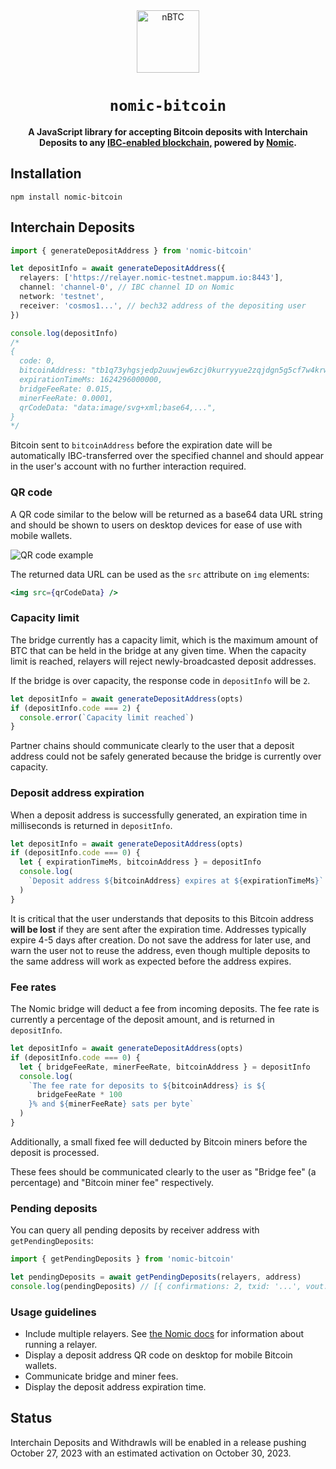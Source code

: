 <div align="center">
  
<img src="https://raw.githubusercontent.com/nomic-io/nomic-bitcoin-js/main/nbtc.svg" alt="nBTC" width="100" height="100">

  <h1><code>nomic-bitcoin</code></h1>

<strong>A JavaScript library for accepting Bitcoin deposits with Interchain Deposits to any <a
  href="https://www.ibcprotocol.dev">IBC-enabled blockchain,</a> powered by <a
  href="https://nomic.io">Nomic</a>.</strong>

</div>

## Installation

```
npm install nomic-bitcoin
```

## Interchain Deposits

```typescript
import { generateDepositAddress } from 'nomic-bitcoin'

let depositInfo = await generateDepositAddress({
  relayers: ['https://relayer.nomic-testnet.mappum.io:8443'],
  channel: 'channel-0', // IBC channel ID on Nomic
  network: 'testnet',
  receiver: 'cosmos1...', // bech32 address of the depositing user
})

console.log(depositInfo)
/*
{
  code: 0,
  bitcoinAddress: "tb1q73yhgsjedp2uuwjew6zcj0kurryyue2zqjdgn5g5cf7w4krwgtusgsmpku",
  expirationTimeMs: 1624296000000,
  bridgeFeeRate: 0.015,
  minerFeeRate: 0.0001,
  qrCodeData: "data:image/svg+xml;base64,...",
}
*/
```

Bitcoin sent to `bitcoinAddress` before the expiration date will be automatically IBC-transferred over the specified channel and should appear in the user's account with no further interaction required.


### QR code

A QR code similar to the below will be returned as a base64 data URL string and should be shown to users on desktop devices for ease of use with mobile wallets.

![QR code example](https://raw.githubusercontent.com/nomic-io/nomic-bitcoin-js/main/qr-code-styling.png)

The returned data URL can be used as the `src` attribute on `img` elements:
```jsx
<img src={qrCodeData} />
```


### Capacity limit

The bridge currently has a capacity limit, which is the maximum amount of BTC that can be held in the bridge at any given time. When the capacity limit is reached, relayers will reject newly-broadcasted deposit addresses.

If the bridge is over capacity, the response code in `depositInfo` will be `2`.

```typescript
let depositInfo = await generateDepositAddress(opts)
if (depositInfo.code === 2) {
  console.error(`Capacity limit reached`)
}
```

Partner chains should communicate clearly to the user that a deposit address could not be safely generated because the bridge is currently over capacity.

### Deposit address expiration

When a deposit address is successfully generated, an expiration time in milliseconds is returned in `depositInfo`.

```typescript
let depositInfo = await generateDepositAddress(opts)
if (depositInfo.code === 0) {
  let { expirationTimeMs, bitcoinAddress } = depositInfo
  console.log(
    `Deposit address ${bitcoinAddress} expires at ${expirationTimeMs}`
  )
}
```

It is critical that the user understands that deposits to this Bitcoin address **will be lost** if they are sent after the expiration time. Addresses typically expire 4-5 days after creation. Do not save the address for later use, and warn the user not to reuse the address, even though multiple deposits to the same address will work as expected before the address expires.

### Fee rates

The Nomic bridge will deduct a fee from incoming deposits. The fee rate is currently a percentage of the deposit amount, and is returned in `depositInfo`.

```typescript
let depositInfo = await generateDepositAddress(opts)
if (depositInfo.code === 0) {
  let { bridgeFeeRate, minerFeeRate, bitcoinAddress } = depositInfo
  console.log(
    `The fee rate for deposits to ${bitcoinAddress} is ${
      bridgeFeeRate * 100
    }% and ${minerFeeRate} sats per byte`
  )
}
```

Additionally, a small fixed fee will deducted by Bitcoin miners before the deposit is processed.

These fees should be communicated clearly to the user as "Bridge fee" (a percentage) and "Bitcoin miner fee" respectively.

### Pending deposits

You can query all pending deposits by receiver address with `getPendingDeposits`:

```typescript
import { getPendingDeposits } from 'nomic-bitcoin'

let pendingDeposits = await getPendingDeposits(relayers, address)
console.log(pendingDeposits) // [{ confirmations: 2, txid: '...', vout: 1, amount: 100000, height: 812000 }]
```

### Usage guidelines

- Include multiple relayers. See [the Nomic docs](https://github.com/nomic-io/nomic) for information about running a relayer.
- Display a deposit address QR code on desktop for mobile Bitcoin wallets.
- Communicate bridge and miner fees.
- Display the deposit address expiration time.

## Status

Interchain Deposits and Withdrawls will be enabled in a release pushing October 27, 2023 with an estimated activation on October 30, 2023.
